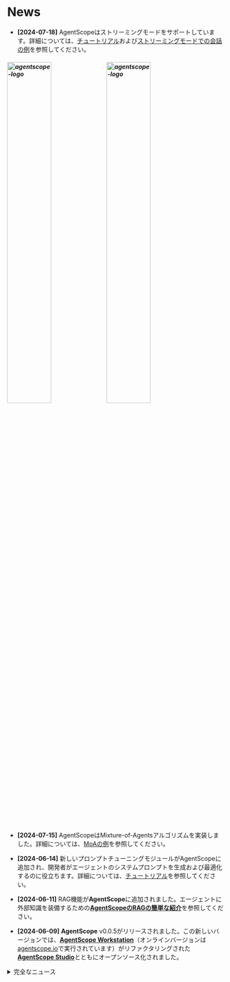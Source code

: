 # News

- **[2024-07-18]** AgentScopeはストリーミングモードをサポートしています。詳細については、[チュートリアル](https://doc.agentscope.io/build_tutorial/streaming.html)および[ストリーミングモードでの会話の例](https://github.com/modelscope/agentscope/tree/main/examples/conversation_in_stream_mode)を参照してください。

<h5 align="left">
<img src="https://github.com/user-attachments/assets/b14d9b2f-ce02-4f40-8c1a-950f4022c0cc" width="45%" alt="agentscope-logo">
<img src="https://github.com/user-attachments/assets/dfffbd1e-1fe7-49ee-ac11-902415b2b0d6" width="45%" alt="agentscope-logo">
</h5>

- **[2024-07-15]** AgentScopeはMixture-of-Agentsアルゴリズムを実装しました。詳細については、[MoAの例](https://github.com/modelscope/agentscope/blob/main/examples/conversation_mixture_of_agents)を参照してください。

- **[2024-06-14]** 新しいプロンプトチューニングモジュールがAgentScopeに追加され、開発者がエージェントのシステムプロンプトを生成および最適化するのに役立ちます。詳細については、[チュートリアル](https://doc.agentscope.io/build_tutorial/prompt_optimization.html)を参照してください。

- **[2024-06-11]** RAG機能が**AgentScope**に追加されました。エージェントに外部知識を装備するための[**AgentScopeのRAGの簡単な紹介**](https://doc.agentscope.io/tutorial/rag.html)を参照してください。

- **[2024-06-09]** **AgentScope** v0.0.5がリリースされました。この新しいバージョンでは、[**AgentScope Workstation**](https://doc.agentscope.io/build_tutorial/visual.html)（オンラインバージョンは[agentscope.io](https://agentscope.io)で実行されています）がリファクタリングされた[**AgentScope Studio**](https://doc.agentscope.io/build_tutorial/visual.html)とともにオープンソース化されました。

<details>
<summary>完全なニュース</summary>

- **[2024-05-24]** **AgentScope Workstation**に関連する機能がまもなくオープンソース化されることをお知らせします。オンラインウェブサイトサービスは一時的にオフラインになっています。オンラインウェブサイトサービスはアップグレードされ、まもなく再開されます。お楽しみに...

- **[2024-05-15]** **フォーマットされた応答**のための新しい**パーサーモジュール**がAgentScopeに追加されました。詳細については、[チュートリアル](https://doc.agentscope.io/build_tutorial/structured_output.html)を参照してください。[`DictDialogAgent`](https://github.com/modelscope/agentscope/blob/main/src/agentscope/agents/dict_dialog_agent.py)および[人狼ゲーム](https://github.com/modelscope/agentscope/tree/main/examples/game_werewolf)の例も同時に更新されました。

- **[2024-05-14]** 親愛なるAgentScopeユーザーの皆様、**AgentScope Workstation & Copilot**のユーザーエクスペリエンスに関するアンケートを実施しています。現在、AgentScopeのドラッグアンドドロップマルチエージェントアプリケーション開発とCopilotのエクスペリエンスを改善するために、貴重なフィードバックが必要です。フィードバックは貴重であり、アンケートには約3〜5分かかります。アンケート調査に参加するには、[URL](https://survey.aliyun.com/apps/zhiliao/vgpTppn22)をクリックしてください。ご支援とご協力に感謝します。

- **[2024-05-14]** AgentScopeは**gpt-4o**および他のOpenAIビジョンモデルをサポートしています。gpt-4oを[モデル構成](./examples/model_configs_template/openai_chat_template.json)と新しい例[Conversation with gpt-4o](./examples/conversation_with_gpt-4o)で試してください。

- **[2024-04-30]** **AgentScope** v0.0.4がリリースされました。

- **[2024-04-27]** [AgentScope Workstation](https://agentscope.io/)がオンラインになりました。*ドラッグアンドドロッププラットフォーム*を使用してマルチエージェントアプリケーションを構築し、*copilot*にAgentScopeに関する質問をすることができます。

- **[2024-04-19]** AgentScopeはLlama3をサポートしています。クイックセットアップのための[スクリプト](https://github.com/modelscope/agentscope/blob/main/examples/model_llama3)と[モデル構成](https://github.com/modelscope/agentscope/blob/main/examples/model_llama3)を提供しています。例でllama3を試してみてください。

- **[2024-04-06]** **AgentScope** v0.0.3がリリースされました。

- **[2024-04-06]** 新しい例[五目並べ](https://github.com/modelscope/agentscope/blob/main/examples/game_gomoku)、[ReActエージェントとの会話](https://github.com/modelscope/agentscope/blob/main/examples/agent_ReAct)、[RAGエージェントとの会話](https://github.com/modelscope/agentscope/blob/main/examples/conversation_with_RAG_agents)、および[分散並列最適化](https://github.com/modelscope/agentscope/blob/main/examples/distributed_parallel_optimization)が利用可能になりました。

- **[2024-03-19]** **AgentScope** v0.0.2がリリースされました。この新しいバージョンでは、AgentScopeはollama（ローカルCPU推論エンジン）、DashScopeおよびGoogle Gemini APIをサポートしています。

- **[2024-03-19]** 新しい例「[メンション付きの自律会話](https://github.com/modelscope/agentscope/blob/main/examples/conversation_with_mentions)」および「[LangChainライブラリを使用した基本的な会話](https://github.com/modelscope/agentscope/blob/main/examples/conversation_with_langchain)」が利用可能になりました。

- **[2024-03-19]** AgentScopeの[中国語チュートリアル](https://modelscope.github.io/agentscope/zh_CN/index.html)がオンラインになりました。

- **[2024-02-27]** **AgentScope v0.0.1**がリリースされました。これは[PyPI](https://pypi.org/project/agentscope/)でも利用可能です。

- **[2024-02-14]** 私たちは論文「[AgentScope: A Flexible yet Robust Multi-Agent Platform](https://arxiv.org/abs/2402.14034)」を[arXiv](https://arxiv.org/abs/2402.14034)に発表しました。

</details>